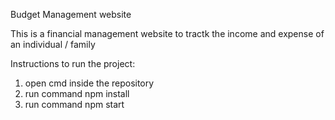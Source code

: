 Budget Management website 

This is a financial management website to tractk the income and expense of an individual / family 

Instructions to run the project:

  1. open cmd inside the repository
  2. run command npm install
  3. run command npm start 
